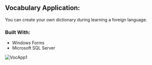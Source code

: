 ## Vocabulary Application:
You can create your own dictionary during learning a foreign language.
### Built With:
* Windows Forms
* Microsoft SQL Server  

![VocApp1](https://user-images.githubusercontent.com/93475752/170374393-832c56dc-5ff5-4a21-8bdc-b5a99bfd4fdd.JPG)

